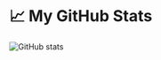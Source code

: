 # 📈 My GitHub Stats

![GitHub stats](https://github-readme-stats.vercel.app/api?username=mehdirtal&theme=github_dark&show_icons=true)
